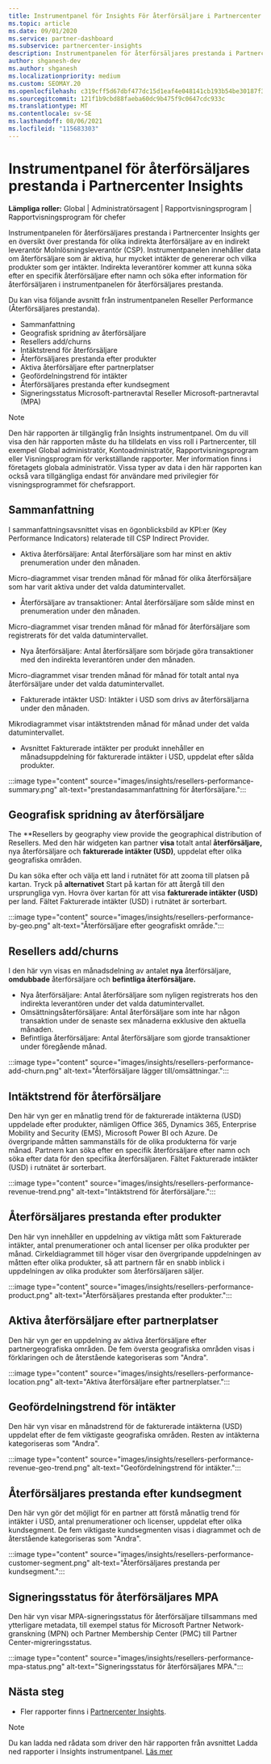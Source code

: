 ```yaml
---
title: Instrumentpanel för Insights För återförsäljare i Partnercenter
ms.topic: article
ms.date: 09/01/2020
ms.service: partner-dashboard
ms.subservice: partnercenter-insights
description: Instrumentpanelen för återförsäljares prestanda i Partnercenter Insights ger en översikt över prestanda för olika indirekta återförsäljare av en indirekt leverantör Molnlösningsleverantör (CSP).
author: shganesh-dev
ms.author: shganesh
ms.localizationpriority: medium
ms.custom: SEOMAY.20
ms.openlocfilehash: c319cff5d67dbf477dc15d1eaf4e048141cb193b54be30187f385bee1532200f
ms.sourcegitcommit: 121f1b9cbd88faeba60dc9b475f9c0647cdc933c
ms.translationtype: MT
ms.contentlocale: sv-SE
ms.lasthandoff: 08/06/2021
ms.locfileid: "115683303"
---
```

# <a name="reseller-performance-dashboard-in-partner-center-insights"></a>Instrumentpanel för återförsäljares prestanda i Partnercenter Insights

**Lämpliga roller:** Global | Administratörsagent | Rapportvisningsprogram | Rapportvisningsprogram för chefer

Instrumentpanelen för återförsäljares prestanda i Partnercenter Insights ger en översikt över prestanda för olika indirekta återförsäljare av en indirekt leverantör Molnlösningsleverantör (CSP). Instrumentpanelen innehåller data om återförsäljare som är aktiva, hur mycket intäkter de genererar och vilka produkter som ger intäkter. Indirekta leverantörer kommer att kunna söka efter en specifik återförsäljare efter namn och söka efter information för återförsäljaren i instrumentpanelen för återförsäljares prestanda.

Du kan visa följande avsnitt från instrumentpanelen Reseller Performance (Återförsäljares prestanda).

- Sammanfattning
- Geografisk spridning av återförsäljare
- Resellers add/churns 
- Intäktstrend för återförsäljare 
- Återförsäljares prestanda efter produkter
- Aktiva återförsäljare efter partnerplatser
- Geofördelningstrend för intäkter
- Återförsäljares prestanda efter kundsegment
- Signeringsstatus Microsoft-partneravtal Reseller Microsoft-partneravtal (MPA)

 > [!NOTE]
 > Den här rapporten är tillgänglig från Insights instrumentpanel. Om du vill visa den här rapporten måste du ha tilldelats en viss roll i Partnercenter, till exempel Global administratör, Kontoadministratör, Rapportvisningsprogram eller Visningsprogram för verkställande rapporter. Mer information finns i företagets globala administratör. Vissa typer av data i den här rapporten kan också vara tillgängliga endast för användare med privilegier för visningsprogrammet för chefsrapport.

## <a name="summary"></a>Sammanfattning

I sammanfattningsavsnittet visas en ögonblicksbild av KPI:er (Key Performance Indicators) relaterade till CSP Indirect Provider.

- Aktiva återförsäljare: Antal återförsäljare som har minst en aktiv prenumeration under den månaden.

Micro-diagrammet visar trenden månad för månad för olika återförsäljare som har varit aktiva under det valda datumintervallet.

- Återförsäljare av transaktioner: Antal återförsäljare som sålde minst en prenumeration under den månaden. 

Micro-diagrammet visar trenden månad för månad för återförsäljare som registrerats för det valda datumintervallet.

- Nya återförsäljare: Antal återförsäljare som började göra transaktioner med den indirekta leverantören under den månaden. 

Micro-diagrammet visar trenden månad för månad för totalt antal nya återförsäljare under det valda datumintervallet.

- Fakturerade intäkter USD: Intäkter i USD som drivs av återförsäljarna under den månaden. 

Mikrodiagrammet visar intäktstrenden månad för månad under det valda datumintervallet.

- Avsnittet Fakturerade intäkter per produkt innehåller en månadsuppdelning för fakturerade intäkter i USD, uppdelat efter sålda produkter. 

:::image type="content" source="images/insights/resellers-performance-summary.png" alt-text="prestandasammanfattning för återförsäljare.":::

## <a name="geographical-spread-of-resellers"></a>Geografisk spridning av återförsäljare

The **Resellers by geography view provide the geographical distribution of Resellers. Med den här widgeten kan partner **visa** totalt antal **återförsäljare,** nya återförsäljare och **fakturerade intäkter (USD)**, uppdelat efter olika geografiska områden.

Du kan söka efter och välja ett land i rutnätet för att zooma till platsen på kartan. Tryck på **alternativet** Start på kartan för att återgå till den ursprungliga vyn. Hovra över kartan för att visa **fakturerade intäkter (USD)** per land. Fältet Fakturerade intäkter (USD) i rutnätet är sorterbart.

:::image type="content" source="images/insights/resellers-performance-by-geo.png" alt-text="Återförsäljare efter geografiskt område.":::

## <a name="resellers-addchurns"></a>Resellers add/churns

I den här vyn visas en månadsdelning av antalet **nya** återförsäljare, **omdubbade** återförsäljare och **befintliga återförsäljare.** 

- Nya återförsäljare: Antal återförsäljare som nyligen registrerats hos den indirekta leverantören under det valda datumintervallet.
- Omsättningsåterförsäljare: Antal återförsäljare som inte har någon transaktion under de senaste sex månaderna exklusive den aktuella månaden.
- Befintliga återförsäljare: Antal återförsäljare som gjorde transaktioner under föregående månad.

:::image type="content" source="images/insights/resellers-performance-add-churn.png" alt-text="Återförsäljare lägger till/omsättningar.":::

## <a name="resellers-revenue-trend"></a>Intäktstrend för återförsäljare 

Den här vyn ger en månatlig trend för de fakturerade intäkterna (USD) uppdelade efter produkter, nämligen Office 365, Dynamics 365, Enterprise Mobility and Security (EMS), Microsoft Power BI och Azure. De övergripande måtten sammanställs för de olika produkterna för varje månad. Partnern kan söka efter en specifik återförsäljare efter namn och söka efter data för den specifika återförsäljaren. Fältet Fakturerade intäkter (USD) i rutnätet är sorterbart.

:::image type="content" source="images/insights/resellers-performance-revenue-trend.png" alt-text="Intäktstrend för återförsäljare.":::

## <a name="reseller-performance-by-products"></a>Återförsäljares prestanda efter produkter

Den här vyn innehåller en uppdelning av viktiga mått som Fakturerade intäkter, antal prenumerationer och antal licenser per olika produkter per månad. Cirkeldiagrammet till höger visar den övergripande uppdelningen av måtten efter olika produkter, så att partnern får en snabb inblick i uppdelningen av olika produkter som återförsäljaren säljer.

:::image type="content" source="images/insights/resellers-performance-product.png" alt-text="Återförsäljares prestanda efter produkter.":::

## <a name="active-resellers-by-partner-locations"></a>Aktiva återförsäljare efter partnerplatser

Den här vyn ger en uppdelning av aktiva återförsäljare efter partnergeografiska områden. De fem översta geografiska områden visas i förklaringen och de återstående kategoriseras som "Andra".

:::image type="content" source="images/insights/resellers-performance-location.png" alt-text="Aktiva återförsäljare efter partnerplatser.":::

## <a name="revenue-geo-distribution-trend"></a>Geofördelningstrend för intäkter

Den här vyn visar en månadstrend för de fakturerade intäkterna (USD) uppdelat efter de fem viktigaste geografiska områden.  Resten av intäkterna kategoriseras som "Andra".

:::image type="content" source="images/insights/resellers-performance-revenue-geo-trend.png" alt-text="Geofördelningstrend för intäkter.":::

## <a name="reseller-performance-by-customer-segment"></a>Återförsäljares prestanda efter kundsegment

Den här vyn gör det möjligt för en partner att förstå månatlig trend för intäkter i USD, antal prenumerationer och licenser, uppdelat efter olika kundsegment. De fem viktigaste kundsegmenten visas i diagrammet och de återstående kategoriseras som "Andra".

:::image type="content" source="images/insights/resellers-performance-customer-segment.png" alt-text="Återförsäljares prestanda per kundsegment.":::

## <a name="reseller-mpa-signing-status"></a>Signeringsstatus för återförsäljares MPA

Den här vyn visar MPA-signeringsstatus för återförsäljare tillsammans med ytterligare metadata, till exempel status för Microsoft Partner Network-granskning (MPN) och Partner Membership Center (PMC) till Partner Center-migreringsstatus.

:::image type="content" source="images/insights/resellers-performance-mpa-status.png" alt-text="Signeringsstatus för återförsäljares MPA.":::

## <a name="next-steps"></a>Nästa steg

- Fler rapporter finns i [Partnercenter Insights](partner-center-insights.md).

>[!NOTE] 
> Du kan ladda ned rådata som driver den här rapporten från avsnittet Ladda ned rapporter i Insights instrumentpanel. [Läs mer](insights-download-reports.md) 
